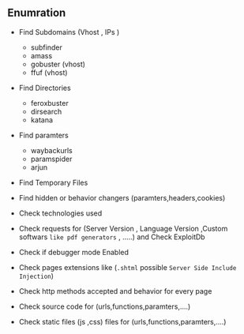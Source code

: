 ## Enumration 

- Find Subdomains  (Vhost , IPs )
    - subfinder
    - amass
    - gobuster (vhost)
    - ffuf (vhost)
- Find Directories
    - feroxbuster 
    - dirsearch   
    - katana      
- Find paramters
    - waybackurls
    - paramspider
    - arjun
- Find Temporary Files

- Find hidden or behavior changers (paramters,headers,cookies)
- Check technologies used 
- Check requests for (Server Version , Language Version ,Custom softwars `like pdf generators` , .....) and Check ExploitDb
- Check if debugger mode Enabled
- Check pages extensions like (`.shtml` possible `Server Side Include Injection`)
- Check http methods accepted and behavior for every page
- Check source code for (urls,functions,paramters,....)
- Check static files (js ,css) files for (urls,functions,paramters,....)
